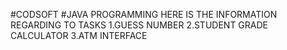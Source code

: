 #CODSOFT #JAVA PROGRAMMING
HERE IS THE INFORMATION REGARDING TO TASKS
1.GUESS NUMBER
2.STUDENT GRADE CALCULATOR
3.ATM INTERFACE
